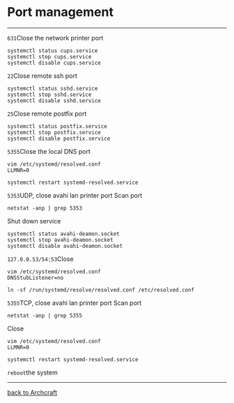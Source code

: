 # Port management
-------------------------
`631`Close the network printer port

    systemctl status cups.service
    systemctl stop cups.service
    systemctl disable cups.service
`22`Close remote ssh port

    systemctl status sshd.service
    systemctl stop sshd.service
    systemctl disable sshd.service
`25`Close remote postfix port

    systemctl status postfix.service
    systemctl stop postfix.service
    systemctl disable postfix.service
`5355`Close the local DNS port

    vim /etc/systemd/resolved.conf
    LLMNR=0
    
    systemctl restart systemd-resolved.service
`5353`UDP, close avahi lan printer port
Scan port

    netstat -anp | grep 5353
Shut down service

    systemctl status avahi-deamon.socket
    systemctl stop avahi-deamon.socket
    systemctl disable avahi-deamon.socket
`127.0.0.53/54:53`Close

    vim /etc/systemd/resolved.conf
    DNSStubListener=no
    
    ln -sf /run/systemd/resolve/resolved.conf /etc/resolved.conf
`5355`TCP, close avahi lan printer port
Scan port

    netstat -anp | grep 5355
Close

    vim /etc/systemd/resolved.conf
    LLMNR=0
    
    systemctl restart systemd-resolved.service
`reboot`the system

-----------------------------

[back to Archcraft](https://github.com/pro1tocol/Linux-Novice-Function/tree/main/Archcraft)
